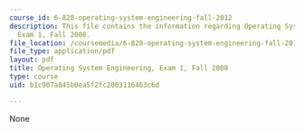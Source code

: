 ```yaml
---
course_id: 6-828-operating-system-engineering-fall-2012
description: This file contains the information regarding Operating System Engineering,
  Exam 1, Fall 2008.
file_location: /coursemedia/6-828-operating-system-engineering-fall-2012/b1c907a845b0ea5f2fc2003116463c6d_MIT6_828F12_q08_1.pdf
file_type: application/pdf
layout: pdf
title: Operating System Engineering, Exam 1, Fall 2008
type: course
uid: b1c907a845b0ea5f2fc2003116463c6d

---
```

None